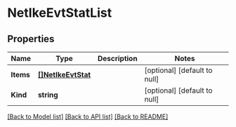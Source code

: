 # NetIkeEvtStatList

## Properties
Name | Type | Description | Notes
------------ | ------------- | ------------- | -------------
**Items** | [**[]NetIkeEvtStat**](net_ikeEvtStat.md) |  | [optional] [default to null]
**Kind** | **string** |  | [optional] [default to null]

[[Back to Model list]](../README.md#documentation-for-models) [[Back to API list]](../README.md#documentation-for-api-endpoints) [[Back to README]](../README.md)


